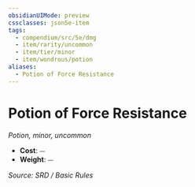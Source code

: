 ```yaml
---
obsidianUIMode: preview
cssclasses: json5e-item
tags:
  - compendium/src/5e/dmg
  - item/rarity/uncommon
  - item/tier/minor
  - item/wondrous/potion
aliases:
  - Potion of Force Resistance
---
```

# Potion of Force Resistance
*Potion, minor, uncommon*  

- **Cost**: ⏤
- **Weight**: ⏤

*Source: SRD / Basic Rules*